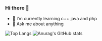 ### Hi there 👋

- 🌱 I’m currently learning c++ java and php
- 💬 Ask me about anything

![Top Langs](https://github-readme-stats.vercel.app/api/top-langs/?username=tanjilk&layout=compact&theme=dark)
![Anurag's GitHub stats](https://github-readme-stats.vercel.app/api?username=tanjilk&show_icons=true&theme=radical)<br>

